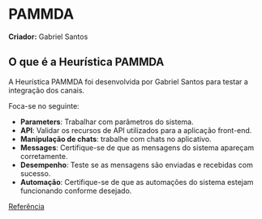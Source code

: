 # PAMMDA

**Criador:** Gabriel Santos

## O que é a Heurística PAMMDA

A Heurística PAMMDA foi desenvolvida por Gabriel Santos para testar a integração dos canais.

Foca-se no seguinte:

- **Parameters**: Trabalhar com parâmetros do sistema.
- **API**: Validar os recursos de API utilizados para a aplicação front-end.
- **Manipulação de chats**: trabalhe com chats no aplicativo.
- **Messages**: Certifique-se de que as mensagens do sistema apareçam corretamente.
- **Desempenho**: Teste se as mensagens são enviadas e recebidas com sucesso.
- **Automação**: Certifique-se de que as automações do sistema estejam funcionando conforme desejado.

[Referência](https://blog.avenuecode.com/how-heuristics-can-improve-your-tests)
